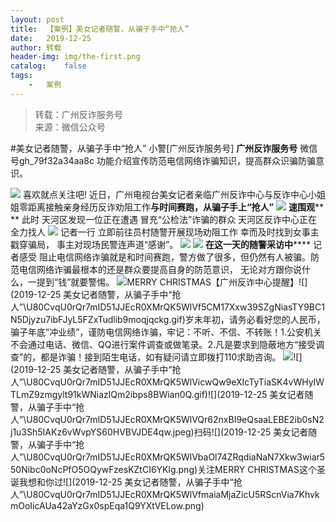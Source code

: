 ```yaml
---
layout:	post
title:	【案例】美女记者随警，从骗子手中“抢人”
date:	2019-12-25
author:	转载
header-img:	img/the-first.png
catalog:	false
tags:
	-	案例
---
```


<blockquote><p>转载：广州反诈服务号<br>
来源：微信公众号</p></blockquote>

#美女记者随警，从骗子手中“抢人”
小警[广州反诈服务号]
**广州反诈服务号**
微信号gh_79f32a34aa8c
功能介绍宣传防范电信网络诈骗知识，提高群众识骗防骗意识。

![]({{site.baseurl}}/postimg/U80CvqU0rQr7mID51JJEcR0XMrQK5WlV04iak4hff3bFaRCCmS5gjNun2lz5botBUJ5NWlO6zwS7ZLYCrHFGKMQ.gif)
喜欢就点关注吧!
近日，广州电视台美女记者亲临广州反诈中心与反诈中心小姐姐零距离接触亲身经历反诈劝阻工作**与时间赛跑，从骗子手上“抢人”**
![]({{site.baseurl}}/postimg/U80CvqU0rQr7mID51JJEcR0XMrQK5WlVRvWLGp3ge6nbWqQW2sFaf4zibBSiboggjqHInEmokug7HMYowECVRTEg.gif)
**速围观****
**
此时
天河区发现一位正在遭遇
冒充“公检法”诈骗的群众
天河区反诈中心正在全力找人
![]({{site.baseurl}}/postimg/LxnwFVibibxaG2LEaKVUrbvQTvz3VCZbaRXnuZvaADuWvWRBCuiavqqSlceRfQ21fFz2RkicZXUO55uwv3byia88IJg.gif)
记者一行
立即前往员村随警开展现场劝阻工作
幸而及时找到女事主戳穿骗局，
事主对现场民警连声道“感谢”。
![]({{site.baseurl}}/postimg/U80CvqU0rQr7mID51JJEcR0XMrQK5WlV7ibRXZOoynnGNsUJNh4EyenDln2lY4PrRJreL72FjpTicq7NXnZ022Gg.gif)
![]({{site.baseurl}}/postimg/LxnwFVibibxaG2LEaKVUrbvQTvz3VCZbaR899SIVvicB1tVsO2uYjQZnF9fDS9aOdW6M6JUqWVFFyJb6grWExomIw.jpeg)
**在这一天的随警采访中******
记者感受
阻止电信网络诈骗就是和时间赛跑，警方做了很多，但仍然有人被骗。防范电信网络诈骗最根本的还是群众要提高自身的防范意识，
无论对方跟你说什么，一提到“钱”就要警惕。
![]({{site.baseurl}}/postimg/U80CvqU0rQr7mID51JJEcR0XMrQK5WlVr9icT4VF4QAz1ogvwuCelQfVowicsDzRbyN6NEw7aOqcP8mTz4bFHYDA.gif)MERRY
CHRISTMAS【广州反诈中心提醒】![](2019-12-25
美女记者随警，从骗子手中“抢人”\\U80CvqU0rQr7mID51JJEcR0XMrQK5WlVf5CM17Xxw39SZgNiasTY9BC1N5Djyzu7ibFJyL5FZxTudlib9moqjqckg.gif)岁末年初，请务必看好您的人民币，骗子年底“冲业绩”，谨防电信网络诈骗，牢记：不听、不信、不转账！1.公安机关不会通过电话、微信、QQ进行案件调查或做笔录。2.凡是要求到隐蔽地方“接受调查”的，都是诈骗！接到陌生电话，如有疑问请立即拨打110求助咨询。
![]({{site.baseurl}}/postimg/U80CvqU0rQr7mID51JJEcR0XMrQK5WlVbaOl74ZRqdiaNaN7Xkw3wiar550Nibc0oNcPfO5OQywFzesKZtCI6YKlg.png)![](2019-12-25
美女记者随警，从骗子手中“抢人”\\U80CvqU0rQr7mID51JJEcR0XMrQK5WlVicwQw9eXIcTyTiaSK4vWHyIWTLmZ9zmgylt91kWNiazlQm2ibps8BWian0Q.gif)![](2019-12-25
美女记者随警，从骗子手中“抢人”\\U80CvqU0rQr7mID51JJEcR0XMrQK5WlVQr62nxBI9eQsaaLEBE2ib0sN2j1u3Sh5IAKz6vWvpYS60HVBVJDE4qw.jpeg)扫码![](2019-12-25
美女记者随警，从骗子手中“抢人”\\U80CvqU0rQr7mID51JJEcR0XMrQK5WlVbaOl74ZRqdiaNaN7Xkw3wiar550Nibc0oNcPfO5OQywFzesKZtCI6YKlg.png)关注MERRY
CHRISTMAS这个圣诞我想和你过![](2019-12-25
美女记者随警，从骗子手中“抢人”\\U80CvqU0rQr7mID51JJEcR0XMrQK5WlVfmaiaMjaZicU5RScnVia7KhvkmOoIicAUa42aYzGx0spEqa1Q9YXtVELow.png)
